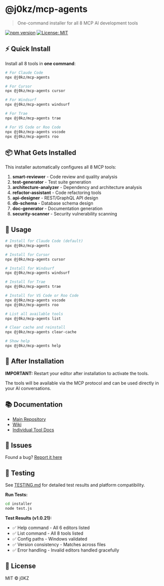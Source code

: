 # @j0kz/mcp-agents

> One-command installer for all 8 MCP AI development tools

[![npm version](https://img.shields.io/npm/v/@j0kz/mcp-agents)](https://www.npmjs.com/package/@j0kz/mcp-agents)
[![License: MIT](https://img.shields.io/badge/License-MIT-yellow.svg)](LICENSE)

## ⚡ Quick Install

Install all 8 tools in **one command**:

```bash
# For Claude Code
npx @j0kz/mcp-agents

# For Cursor
npx @j0kz/mcp-agents cursor

# For Windsurf
npx @j0kz/mcp-agents windsurf

# For Trae
npx @j0kz/mcp-agents trae

# For VS Code or Roo Code
npx @j0kz/mcp-agents vscode
npx @j0kz/mcp-agents roo
```

## 📦 What Gets Installed

This installer automatically configures all 8 MCP tools:

1. **smart-reviewer** - Code review and quality analysis
2. **test-generator** - Test suite generation
3. **architecture-analyzer** - Dependency and architecture analysis
4. **refactor-assistant** - Code refactoring tools
5. **api-designer** - REST/GraphQL API design
6. **db-schema** - Database schema design
7. **doc-generator** - Documentation generation
8. **security-scanner** - Security vulnerability scanning

## 🚀 Usage

```bash
# Install for Claude Code (default)
npx @j0kz/mcp-agents

# Install for Cursor
npx @j0kz/mcp-agents cursor

# Install for Windsurf
npx @j0kz/mcp-agents windsurf

# Install for Trae
npx @j0kz/mcp-agents trae

# Install for VS Code or Roo Code
npx @j0kz/mcp-agents vscode
npx @j0kz/mcp-agents roo

# List all available tools
npx @j0kz/mcp-agents list

# Clear cache and reinstall
npx @j0kz/mcp-agents clear-cache

# Show help
npx @j0kz/mcp-agents help
```

## 🔄 After Installation

**IMPORTANT:** Restart your editor after installation to activate the tools.

The tools will be available via the MCP protocol and can be used directly in your AI conversations.

## 📚 Documentation

- [Main Repository](https://github.com/j0KZ/mcp-agents)
- [Wiki](https://github.com/j0KZ/mcp-agents/wiki)
- [Individual Tool Docs](https://github.com/j0KZ/mcp-agents#tools)

## 🐛 Issues

Found a bug? [Report it here](https://github.com/j0KZ/mcp-agents/issues)

## 🧪 Testing

See [TESTING.md](TESTING.md) for detailed test results and platform compatibility.

**Run Tests:**
```bash
cd installer
node test.js
```

**Test Results (v1.0.21):**
- ✅ Help command - All 6 editors listed
- ✅ List command - All 8 tools listed
- ✅ Config paths - Windows validated
- ✅ Version consistency - Matches across files
- ✅ Error handling - Invalid editors handled gracefully

## 📄 License

MIT © j0KZ
